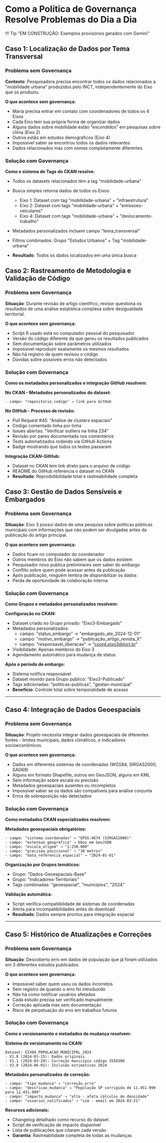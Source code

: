 # Como a Política de Governança Resolve Problemas do Dia a Dia

!!! Tip "EM CONSTRUÇÃO: Exemplos provisórios gerados com Gemini"

## Caso 1: Localização de Dados por Tema Transversal

### Problema sem Governança

**Contexto**: Pesquisadora precisa encontrar todos os dados relacionados a "mobilidade urbana" produzidos pelo INCT, independentemente do Eixo que os produziu.

**O que acontece sem governança:**
- Maria precisa entrar em contato com coordenadores de todos os 4 Eixos
- Cada Eixo tem sua própria forma de organizar dados
- Alguns dados sobre mobilidade estão "escondidos" em pesquisas sobre clima (Eixo 2)
- Outros estão em estudos demográficos (Eixo 4)
- Impossível saber se encontrou todos os dados relevantes
- Dados relacionados mas com nomes completamente diferentes

### Solução com Governança

**Como o sistema de Tags do CKAN resolve:**

- Todos os datasets relacionados têm a tag "mobilidade-urbana"
- Busca simples retorna dados de todos os Eixos:
    - Eixo 1: Dataset com tag "mobilidade-urbana" + "infraestrutura"
    - Eixo 2: Dataset com tags "mobilidade-urbana" + "emissoes-veiculares"
    - Eixo 4: Dataset com tags "mobilidade-urbana" + "deslocamento-trabalho"
- Metadados personalizados incluem campo "tema_transversal"
- Filtros combinados: Grupo "Estudos Urbanos" + Tag "mobilidade-urbana"

- **Resultado**: Todos os dados localizados em uma única busca


## Caso 2: Rastreamento de Metodologia e Validação de Código

### Problema sem Governança

**Situação**: Durante revisão de artigo científico, revisor questiona os resultados de uma análise estatística complexa sobre desigualdade territorial.

**O que acontece sem governança:**
- Script R usado está no computador pessoal do pesquisador
- Versão do código diferente da que gerou os resultados publicados
- Sem documentação sobre parâmetros utilizados
- Impossível reproduzir exatamente os mesmos resultados
- Não há registro de quem revisou o código
- Dúvidas sobre possíveis erros não detectados

### Solução com Governança

**Como os metadados personalizados e integração GitHub resolvem:**

**No CKAN - Metadados personalizados do dataset:**

```
- campo: "repositorio_codigo" → link para GitHub
```

**No GitHub - Processo de revisão:**
- Pull Request #45: "Análise de clusters espaciais"
- Código comentado linha por linha
- Issues abertas: "Verificar outliers na linha 234"
- Revisão por pares documentada nos comentários
- Tests automatizados rodando via GitHub Actions
- Badge mostrando que todos os testes passaram

**Integração CKAN-GitHub:**
- Dataset no CKAN tem link direto para o arquivo de código
- README do GitHub referencia o dataset no CKAN
- **Resultado**: Reprodutibilidade total e rastreabilidade completa



## Caso 3: Gestão de Dados Sensíveis e Embargados

### Problema sem Governança

**Situação**: Eixo 3 possui dados de uma pesquisa sobre políticas públicas municipais com informações que não podem ser divulgadas antes da publicação do artigo principal.

**O que acontece sem governança:**
- Dados ficam no computador do coordenador
- Outros membros do Eixo não sabem que os dados existem
- Pesquisador novo publica preliminares sem saber do embargo
- Conflito sobre quem pode acessar antes da publicação
- Após publicação, ninguém lembra de disponibilizar os dados
- Perda de oportunidade de colaboração interna

### Solução com Governança

**Como Grupos e metadados personalizados resolvem:**

**Configuração no CKAN:**
- Dataset criado no Grupo privado: "Eixo3-Embargado"
- Metadados personalizados:
  - campo: "status_embargo" → "embargado_ate_2024-12-01"
  - campo: "motivo_embargo" → "publicação_artigo_revista_X"
  - campo: "responsavel_liberacao" → "coord.eixo3@inct.br"
- Visibilidade: Apenas membros do Eixo 3
- Agendamento automático para mudança de status

**Após o período de embargo:**
- Sistema notifica responsável
- Dataset movido para Grupo público: "Eixo3-Publicado"
- Tags adicionadas: "politicas-publicas", "gestao-municipal"
- **Benefício**: Controle total sobre temporalidade de acesso

---

## Caso 4: Integração de Dados Geoespaciais

### Problema sem Governança

**Situação**: Projeto necessita integrar dados geoespaciais de diferentes fontes - limites municipais, dados climáticos, e indicadores socioeconômicos.

**O que acontece sem governança:**
- Dados em diferentes sistemas de coordenadas (WGS84, SIRGAS2000, SAD69)
- Alguns em formato Shapefile, outros em GeoJSON, alguns em KML
- Sem informação sobre escala ou precisão
- Metadados geoespaciais ausentes ou incompletos
- Impossível saber se os dados são compatíveis para análise conjunta
- Erros de sobreposição não detectados

### Solução com Governança

**Como metadados CKAN especializados resolvem:**

**Metadados geoespaciais obrigatórios:**
```
- campo: "sistema_coordenadas" → "EPSG:4674 (SIRGAS2000)"
- campo: "extensao_geografica" → bbox em GeoJSON
- campo: "escala_origem" → "1:250.000"
- campo: "precisao_posicional" → "10 metros"
- campo: "data_referencia_espacial" → "2024-01-01"
```

**Organização por Grupos temáticos:**
- Grupo: "Dados-Geoespaciais-Base"
- Grupo: "Indicadores-Territoriais"
- Tags combinadas: "geoespacial", "municipios", "2024"

**Validação automática:**
- Script verifica compatibilidade de sistemas de coordenadas
- Alerta para incompatibilidades antes do download
- **Resultado**: Dados sempre prontos para integração espacial

---

## Caso 5: Histórico de Atualizações e Correções

### Problema sem Governança

**Situação**: Descoberto erro em dados de população que já foram utilizados em 3 diferentes estudos publicados.

**O que acontece sem governança:**
- Impossível saber quem usou os dados incorretos
- Sem registro de quando o erro foi introduzido
- Não há como notificar usuários afetados
- Cada estudo precisa ser verificado manualmente
- Correção aplicada mas sem documentação
- Risco de perpetuação do erro em trabalhos futuros

### Solução com Governança

**Como o versionamento e metadados de mudança resolvem:**

**Sistema de versionamento no CKAN:**
```
Dataset: EIXO4_POPULACAO_MUNICIPAL_2024
- V1.0 (2024-01-15): Dados originais
- V1.1 (2024-03-20): Correção município código 3550308
- V2.0 (2024-06-01): Inclusão estimativas 2024
```

**Metadados personalizados de correção:**
```
- campo: "tipo_mudanca" → "correção_erro"
- campo: "descricao_mudanca" → "População SP corrigida de 11.451.999 para 12.451.999"
- campo: "impacto_mudanca" → "alto - afeta cálculos de densidade"
- campo: "usuarios_notificados" → "sim - email em 2024-03-21"
```

**Recursos adicionais:**
- Changelog detalhado como recurso do dataset
- Script de verificação de impacto disponível
- Lista de publicações que citaram cada versão
- **Garantia**: Rastreabilidade completa de todas as mudanças

